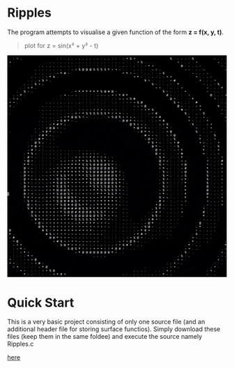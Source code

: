 # Ripples

The program attempts to visualise a given function of the form **z = f(x, y, t)**.

> plot for z = sin(x² + y² - t)

![](images/Ripples.gif)

# Quick Start 

This is a very basic project consisting of only one source file (and an additional header file for storing surface functios). Simply download these files (keep them in the same foldee) and execute the source namely Ripples.c

[here](https://raw.githubusercontent.com/abhinav841/Ripples/main/Ripples.c)
